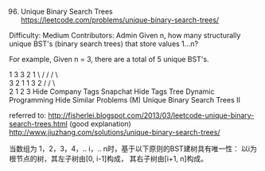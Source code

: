 96. Unique Binary Search Trees  
https://leetcode.com/problems/unique-binary-search-trees/

Difficulty: Medium
Contributors: Admin
Given n, how many structurally unique BST's (binary search trees) that store values 1...n?

For example,
Given n = 3, there are a total of 5 unique BST's.

   1         3     3      2      1
    \       /     /      / \      \
     3     2     1      1   3      2
    /     /       \                 \
   2     1         2                 3
Hide Company Tags Snapchat
Hide Tags Tree Dynamic Programming
Hide Similar Problems (M) Unique Binary Search Trees II

referred to:
http://fisherlei.blogspot.com/2013/03/leetcode-unique-binary-search-trees.html (good explanation)
http://www.jiuzhang.com/solutions/unique-binary-search-trees/

当数组为 1，2，3，4，.. i，.. n时，基于以下原则的BST建树具有唯一性：
以i为根节点的树，其左子树由[0, i-1]构成， 其右子树由[i+1, n]构成。
